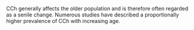CCh generally affects the older population and is therefore often regarded as a senile change. Numerous studies have described a proportionally higher prevalence of CCh with increasing age.
